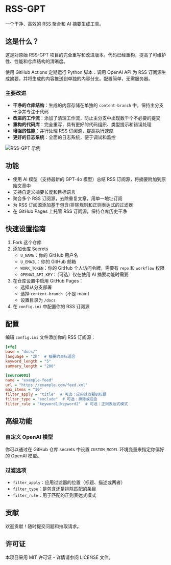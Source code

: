 # RSS-GPT

一个干净、高效的 RSS 聚合和 AI 摘要生成工具。

## 这是什么？

这是对原始 RSS-GPT 项目的完全重写和改进版本。代码已经重构，提高了可维护性、性能和仓库结构的清晰度。

使用 GitHub Actions 定期运行 Python 脚本：调用 OpenAI API 为 RSS 订阅源生成摘要，并将生成的内容推送到单独的内容分支。配置简单，无需服务器。

### 主要改进

- **干净的仓库结构**：生成的内容存储在单独的 `content-branch` 中，保持主分支干净并专注于代码
- **改进的工作流**：添加了清理工作流，防止主分支中出现数千个不必要的提交
- **重构的代码库**：完全重写，具有更好的代码组织、类型提示和错误处理
- **增强的性能**：并行处理 RSS 订阅源，提高执行速度
- **更好的日志系统**：全面的日志系统，便于调试和监控

![RSS-GPT 示例](https://i.imgur.com/7darABv.jpg)

## 功能

- 使用 AI 模型（支持最新的 GPT-4o 模型）总结 RSS 订阅源，将摘要附加到原始文章中
- 支持自定义摘要长度和目标语言
- 聚合多个 RSS 订阅源，去除重复文章，用单一地址订阅
- 为 RSS 订阅源添加基于包含/排除规则和正则表达式的过滤器
- 在 GitHub Pages 上托管 RSS 订阅源，保持仓库历史干净

## 快速设置指南

1. Fork 这个仓库
2. 添加仓库 Secrets
   - `U_NAME`：你的 GitHub 用户名
   - `U_EMAIL`：你的 GitHub 邮箱
   - `WORK_TOKEN`：你的 GitHub 个人访问令牌，需要有 `repo` 和 `workflow` 权限
   - `OPENAI_API_KEY`：（可选）仅在使用 AI 摘要功能时需要
3. 在仓库设置中启用 GitHub Pages：
   - 选择从分支部署
   - 选择 `content-branch`（不是 main）
   - 设置目录为 `/docs`
4. 在 `config.ini` 中配置你的 RSS 订阅源

## 配置

编辑 `config.ini` 文件添加你的 RSS 订阅源：

```ini
[cfg]
base = "docs/"
language = "zh"  # 摘要的目标语言
keyword_length = "5"
summary_length = "200"

[source001]
name = "example-feed"
url = "https://example.com/feed.xml"
max_items = "10"
filter_apply = "title"  # 可选：应用过滤器到标题
filter_type = "exclude"  # 可选：排除或包含
filter_rule = "keyword1|keyword2"  # 可选：正则表达式模式
```

## 高级功能

### 自定义 OpenAI 模型

你可以通过在 GitHub 仓库 secrets 中设置 `CUSTOM_MODEL` 环境变量来指定你偏好的 OpenAI 模型。

### 过滤选项

- `filter_apply`：应用过滤器的位置（标题、描述或两者）
- `filter_type`：是包含还是排除匹配的条目
- `filter_rule`：用于匹配的正则表达式模式

## 贡献

欢迎贡献！随时提交问题和拉取请求。

## 许可证

本项目采用 MIT 许可证 - 详情请参阅 LICENSE 文件。
